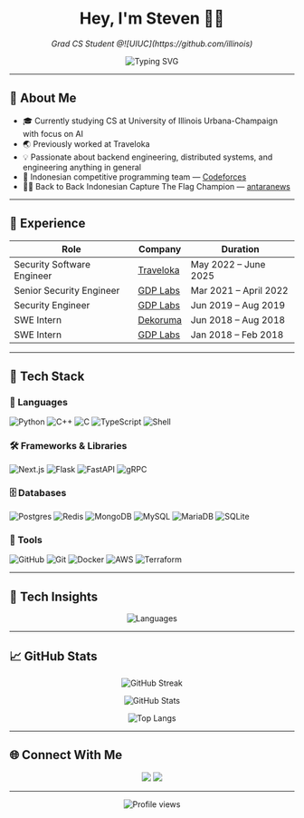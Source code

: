 <h1 align="center">Hey, I'm Steven 👨‍💻</h1>
<p align="center">
  <i>Grad CS Student @![UIUC](https://github.com/illinois)</i>
</p>

<p align="center">
  <img src="https://readme-typing-svg.demolab.com?font=Fira+Code&pause=1000&width=435&&center=true&lines=Backend+Eng+%7C+Distributed+Systems;Hacking+and+Tinkering" alt="Typing SVG" />
</p>

---

## 🧠 About Me

- 🎓 Currently studying CS at University of Illinois Urbana-Champaign with focus on AI
- 🌏 Previously worked at Traveloka
- 💡 Passionate about backend engineering, distributed systems, and engineering anything in general
- 🧩 Indonesian competitive programming team — [Codeforces](https://codeforces.com/profile/cperkkk)
- 🏴‍☠️ Back to Back Indonesian Capture The Flag Champion — [antaranews](https://en.antaranews.com/news/134818/uis-zen-team-wins-national-hacking-competition-cyber-jawara)

---

## 🏢 Experience

| Role | Company | Duration |
|------|---------|----------|
| Security Software Engineer | [Traveloka](https://www.traveloka.com/) | May 2022 – June 2025 |
| Senior Security Engineer | [GDP Labs](https://www.gdplabs.id/) | Mar 2021 – April 2022 |
| Security Engineer | [GDP Labs](https://www.gdplabs.id/) | Jun 2019 – Aug 2019 |
| SWE Intern | [Dekoruma](https://www.dekoruma.com/) | Jun 2018 – Aug 2018 |
| SWE Intern | [GDP Labs](https://www.gdplabs.id/) | Jan 2018 – Feb 2018 |

---

## 🚀 Tech Stack

### 🧩 Languages
![Python](https://img.shields.io/badge/Python-3776AB?style=flat&logo=python&logoColor=white)
![C++](https://img.shields.io/badge/C++-00599C?style=flat&logo=c%2B%2B&logoColor=white)
![C](https://img.shields.io/badge/C-00599C?style=flat&logo=c&logoColor=white)
![TypeScript](https://img.shields.io/badge/TypeScript-3178C6?style=flat&logo=typescript&logoColor=white)
![Shell](https://img.shields.io/badge/Shell_Script-121011?style=flat&logo=gnu-bash&logoColor=white)

### 🛠️ Frameworks & Libraries
![Next.js](https://img.shields.io/badge/Next.js-000000?style=flat&logo=next.js&logoColor=white)
![Flask](https://img.shields.io/badge/Flask-000000?style=flat&logo=flask&logoColor=white)
![FastAPI](https://img.shields.io/badge/FastAPI-009688?style=flat&logo=fastapi&logoColor=white)
![gRPC](https://img.shields.io/badge/gRPC-4285F4?style=flat&logo=grpc&logoColor=white)

### 🗄️ Databases
![Postgres](https://img.shields.io/badge/Postgres-336791?style=flat&logo=postgresql&logoColor=white)
![Redis](https://img.shields.io/badge/Redis-DC382D?style=flat&logo=redis&logoColor=white)
![MongoDB](https://img.shields.io/badge/MongoDB-4EA94B?style=flat&logo=mongodb&logoColor=white)
![MySQL](https://img.shields.io/badge/MySQL-4479A1?style=flat&logo=mysql&logoColor=white)
![MariaDB](https://img.shields.io/badge/MariaDB-003545?style=flat&logo=mariadb&logoColor=white)
![SQLite](https://img.shields.io/badge/SQLite-003B57?style=flat&logo=sqlite&logoColor=white)

### 🧰 Tools
![GitHub](https://img.shields.io/badge/GitHub-181717?style=flat&logo=github&logoColor=white)
![Git](https://img.shields.io/badge/Git-F05032?style=flat&logo=git&logoColor=white)
![Docker](https://img.shields.io/badge/Docker-2496ED?style=flat&logo=docker&logoColor=white)
![AWS](https://custom-icon-badges.demolab.com/badge/AWS-%23FF9900.svg?logo=aws&logoColor=white)
![Terraform](https://img.shields.io/badge/Terraform-844FBA?logo=terraform&logoColor=fff)

---

## 🧠 Tech Insights

<p align="center">
  <img src="https://github-profile-summary-cards.vercel.app/api/cards/repos-per-language?username=cperkkk&theme=tokyonight" alt="Languages" />
</p>

---

## 📈 GitHub Stats

<p align="center">
  <img src="https://github-readme-streak-stats.herokuapp.com?user=cperkkk&theme=tokyonight&hide_border=true&date_format=M%20j%5B%2C%20Y%5D" alt="GitHub Streak" />
</p>

<p align="center">
  <img src="https://github-readme-stats.vercel.app/api?username=cperkkk&show_icons=true&count_private=true&theme=tokyonight&hide_border=true" alt="GitHub Stats" />
</p>

<p align="center">
  <img src="https://github-readme-stats.vercel.app/api/top-langs/?username=cperkkk&layout=compact&theme=tokyonight&hide_border=true" alt="Top Langs" />
</p>

---

## 🌐 Connect With Me

<p align="center">
  <a href="https://codeforces.com/profile/cperkkk"><img src="https://img.shields.io/badge/Codeforces-445f9d?style=for-the-badge&logo=Codeforces&logoColor=white"/></a>
  <a href="mailto:stkusuman@gmail.com"><img src="https://img.shields.io/badge/Gmail-D14836?style=for-the-badge&logo=gmail&logoColor=white"/></a>
</p>

---

<p align="center">
  <img src="https://komarev.com/ghpvc/?username=cperkkk&style=flat-square&color=blue" alt="Profile views" />
</p>
